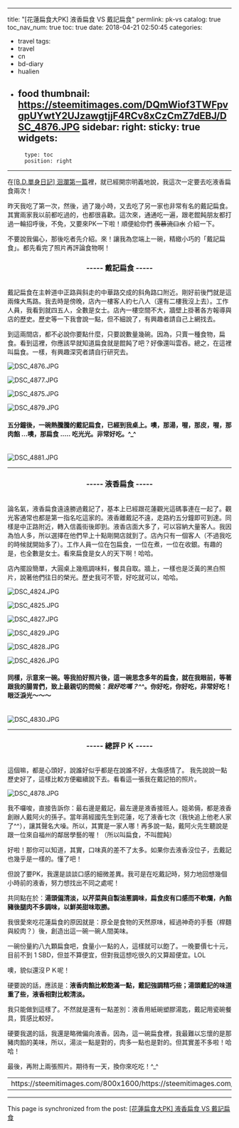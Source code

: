 
---
title: "[花蓮扁食大PK] 液香扁食 VS 戴記扁食"
permlink: pk-vs
catalog: true
toc_nav_num: true
toc: true
date: 2018-04-21 02:50:45
categories:
- travel
tags:
- travel
- cn
- bd-diary
- hualien
- food
thumbnail: https://steemitimages.com/DQmWiof3TWFpvgpUYwtY2UJzawgtjjF4RCv8xCzCmZ7dEBJ/DSC_4876.JPG
sidebar:
    right:
        sticky: true
widgets:
    -
        type: toc
        position: right
---


在[[B.D.單身日記] 洄瀾第一篇](https://steemit.com/travel/@deanliu/4mmhuy-b-d)裡，就已經開宗明義地說，我這次一定要去吃液香扁食兩次！

昨天我吃了第一次，然後，過了幾小時，又去吃了另一家也非常有名的戴記扁食。其實兩家我以前都吃過的，也都很喜歡。這次來，通通吃一遍，跟老餛飩朋友都打過一輪招呼後，不免，又要來PK一下啦！順便給你們 <del>羨慕流口水</del> 介紹一下。

不要說我偏心，那後吃者先介紹。來！讓我為您端上一碗，精緻小巧的「戴記扁食」。都先看完了照片再評論食物啊！

### <center> ----- 戴記扁食 -----</center>

<br>戴記扁食在主幹道中正路與斜走的中華路交成的斜角路口附近。剛好前後門就是這兩條大馬路。我去時是傍晚，店內一樓客人約七八人（還有二樓我沒上去）。工作人員，我看到就四五人，全數是女士。店內一樓空間不大，牆壁上掛著各方報導與店的歷史。歷史等一下我會說一點，但不細說了，有興趣者請自己上網找去。

到這兩間店，都不必說你要點什麼，只要說數量幾碗。因為，只賣一種食物，扁食。看到這裡，你應該早就知道扁食就是餛飩了吧？好像還叫雲吞。總之，在這裡叫扁食。一樣，有興趣深究者請自行研究去。


![DSC_4876.JPG](https://steemitimages.com/DQmWiof3TWFpvgpUYwtY2UJzawgtjjF4RCv8xCzCmZ7dEBJ/DSC_4876.JPG)

![DSC_4877.JPG](https://steemitimages.com/DQmP7wWyswsmbq5CgtcDLUY9RqefHj3HvVm5cxeXQAEGHEk/DSC_4877.JPG)

![DSC_4875.JPG](https://steemitimages.com/DQmbr36RacEztAXGD5KhHd7qsVeBKhRHDwHcUeH5NgMd46j/DSC_4875.JPG)

![DSC_4879.JPG](https://steemitimages.com/DQmRZbuxY1eyNAevdz6FAFRWF1Xm93PKKEotx4UE9Lsz1dN/DSC_4879.JPG)

#### 五分鐘後，一碗熱騰騰的戴記扁食，已經到我桌上。噢，那湯，喔，那皮，喔，那肉餡 ...噢，那扁食 ..... 吃光光。非常好吃。^_^
<br>![DSC_4881.JPG](https://steemitimages.com/DQmb6FvfvQqF3g7LTUMzBxc4agBYhaUnAFuLCq5ECNGD2wN/DSC_4881.JPG)

*****
### <center> ----- 液香扁食 -----</center>

<br>論名氣，液香扁食遠遠勝過戴記了，基本上已經跟花蓮觀光這碼事連在一起了。觀光客通常也都是第一指名吃這家的。液香離戴記不遠，走路約五分鐘即可到達。同樣是中正路附近，轉入信義街後即到。液香店面大多了，可以容納大量客人。我因為怕人多，所以選擇在他們早上十點剛開店就到了。店內只有一個客人（不過我吃的時候就開始多了）。工作人員一位在包扁食，一位在煮，一位在收銀。有趣的是，也全數是女士。看來扁食是女人的天下啊！哈哈。

店內擺設簡單，大圓桌上幾瓶調味料，餐具自取。牆上，一樣也是泛黃的黑白照片，說著他們往日的榮光。歷史我可不管，好吃就可以，哈哈。

![DSC_4824.JPG](https://steemitimages.com/DQmPphugTXNdGRwjZBEarUj9iK4WFMZYkfgpaEPrXtTANcB/DSC_4824.JPG)

![DSC_4825.JPG](https://steemitimages.com/DQmSrh36eHHPmUaUhuBnfyF7FHAS5kdb1Bf8qGq4sYVzUyE/DSC_4825.JPG)

![DSC_4827.JPG](https://steemitimages.com/DQmVPH5pMWHtpMZQ3yNoQsH9ySk1mEC9QSVH59rSBFhw27R/DSC_4827.JPG)

![DSC_4829.JPG](https://steemitimages.com/DQmb8iZmWUuVheRWsi8nZVbuyqToDh5Nmkza9dmLCjFyFT7/DSC_4829.JPG)

![DSC_4828.JPG](https://steemitimages.com/DQmY1ou4mEkeMGgfoCgWuAxw9CkxkK39HG6ZXAeJqBwrR4C/DSC_4828.JPG)

![DSC_4826.JPG](https://steemitimages.com/DQmNwieWgrMxbPA4QaHnQZuqEur9z4ryrEPK34YYW8ZL8DY/DSC_4826.JPG)

#### 同樣，示意來一碗。等我拍好照片後，這一碗思念多年的扁食，就在我眼前，等著跟我的腸胃們，致上最親切的問候：*我好吃嗎？^^*。你好吃，你好吃，非常好吃！眼泛淚光～～～
<br>![DSC_4830.JPG](https://steemitimages.com/DQmQDusEPPMubm799WYwCijQZxsHCS5s4rx54Rw7eiU9rK5/DSC_4830.JPG)

*****
### <center> ----- 總評ＰＫ -----</center>

<br>這個嘛，都是心頭好，說誰好似乎都是在說誰不好，太傷感情了。 我先說說一點歷史好了，這樣比較方便繼續說下去。看看這一張我在戴記拍的照片。

![DSC_4878.JPG](https://steemitimages.com/DQmSzVrRnM88miUefCwJFBPShhwZbeQrfakGk6FtkkBXw9C/DSC_4878.JPG)

我不囉唆，直接告訴你：最右邊是戴記，最左邊是液香接班人。姐弟倆，都是液香創辦人戴阿火的孫子。當年蔣經國先生到花蓮，吃了液香七次（我快追上他老人家了^^），讓其聲名大噪。所以，其實是一家人哪！再多說一點，戴阿火先生聽說是跟一位來自福州的鄰居學藝的喔！（所以叫扁食，不叫餛飩）

好啦！那你可以知道，其實，口味真的差不了太多。如果你去液香沒位子，去戴記也幾乎是一樣的。懂了吧！

但說了要PK，我還是談談口感的細微差異。我可是在吃戴記時，努力地回想幾個小時前的液香，努力想找出不同之處呢！

共同點在於：**湯頭偏清淡，以芹菜與自製油蔥調味，扁食皮有口感而不軟爛，內餡豬後腿肉不多調味，以鮮美甜味取勝。**

我很愛來吃花蓮扁食的原因就是：原全是食物的天然原味，經過神奇的手藝（桿麵與絞肉？）後，創造出這一碗一碗人間美味。

一碗份量約八九顆扁食吧，食量小一點的人，這樣就可以飽了。一晚要價七十元，目前不到 1 SBD，但並不算便宜，但對我這想吃很久的又算超便宜。LOL

噢，貌似還沒ＰＫ呢！

硬要說的話，應該是：**液香肉餡比較飽滿一點，戴記強調精巧些；湯頭戴記的味道重了些，液香相對比較清淡。**

我只能做到這樣了。不然就是還有一點差別：液香用紙碗塑膠湯匙，戴記用瓷碗餐具，質感比較好。

硬要我選的話，我還是略微偏向液香。因為，這一碗扁食裡，我最難以忘懷的是那豬肉餡的美味，所以，湯淡一點是對的，肉多一點也是對的。但其實差不多啦！哈哈！

最後，再附上兩張照片。期待有一天，換你來吃吃！^_^

<table><tr>
<td>https://steemitimages.com/800x1600/https://steemitimages.com/DQmZnfMA91rBsTeavto9GM1NS1QJHcoCGhZX5xg3w2jDYky/DSC_4880.JPG</td>
<td>https://steemitimages.com/800x1600/https://steemitimages.com/DQmYFpFEj8MAxJkByBa3CofH4xS8c1AgTwrREotdv4oZDMC/DSC_4831.JPG</td>
</tr></table>

- - -

This page is synchronized from the post: [[花蓮扁食大PK] 液香扁食 VS 戴記扁食](https://steemit.com/@deanliu/pk-vs)
